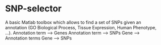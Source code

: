 # SNP-selector
A basic Matlab toolbox which allows to find a set of SNPs given an annotation (GO Biological Process, Tissue Expression, Human Phenotype, ...).
Annotation term --> Genes
Annotation term --> SNPs
Gene --> Annotation terms
Gene --> SNPs
